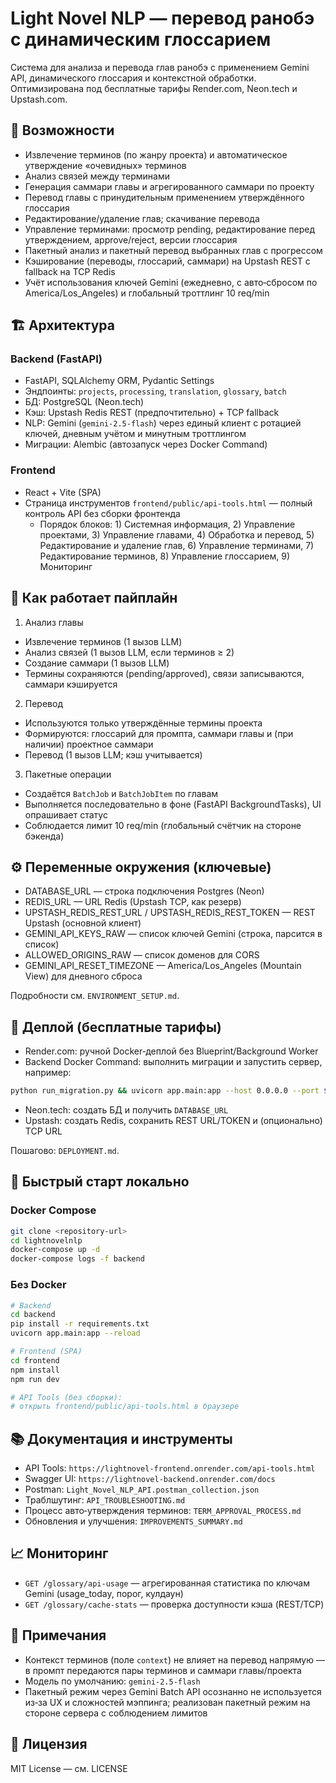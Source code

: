 # Light Novel NLP — перевод ранобэ с динамическим глоссарием

Система для анализа и перевода глав ранобэ с применением Gemini API, динамического глоссария и контекстной обработки. Оптимизирована под бесплатные тарифы Render.com, Neon.tech и Upstash.com.

## 🎯 Возможности

- Извлечение терминов (по жанру проекта) и автоматическое утверждение «очевидных» терминов
- Анализ связей между терминами
- Генерация саммари главы и агрегированного саммари по проекту
- Перевод главы с принудительным применением утверждённого глоссария
- Редактирование/удаление глав; скачивание перевода
- Управление терминами: просмотр pending, редактирование перед утверждением, approve/reject, версии глоссария
- Пакетный анализ и пакетный перевод выбранных глав с прогрессом
- Кэширование (переводы, глоссарий, саммари) на Upstash REST с fallback на TCP Redis
- Учёт использования ключей Gemini (ежедневно, с авто‑сбросом по America/Los_Angeles) и глобальный троттлинг 10 req/min

## 🏗 Архитектура

### Backend (FastAPI)
- FastAPI, SQLAlchemy ORM, Pydantic Settings
- Эндпоинты: `projects`, `processing`, `translation`, `glossary`, `batch`
- БД: PostgreSQL (Neon.tech)
- Кэш: Upstash Redis REST (предпочтительно) + TCP fallback
- NLP: Gemini (`gemini-2.5-flash`) через единый клиент с ротацией ключей, дневным учётом и минутным троттлингом
- Миграции: Alembic (автозапуск через Docker Command)

### Frontend
- React + Vite (SPA)
- Страница инструментов `frontend/public/api-tools.html` — полный контроль API без сборки фронтенда
  - Порядок блоков: 1) Системная информация, 2) Управление проектами, 3) Управление главами,
    4) Обработка и перевод, 5) Редактирование и удаление глав, 6) Управление терминами,
    7) Редактирование терминов, 8) Управление глоссарием, 9) Мониторинг

## 🔄 Как работает пайплайн

1) Анализ главы
- Извлечение терминов (1 вызов LLM)
- Анализ связей (1 вызов LLM, если терминов ≥ 2)
- Создание саммари (1 вызов LLM)
- Термины сохраняются (pending/approved), связи записываются, саммари кэшируется

2) Перевод
- Используются только утверждённые термины проекта
- Формируются: глоссарий для промпта, саммари главы и (при наличии) проектное саммари
- Перевод (1 вызов LLM; кэш учитывается)

3) Пакетные операции
- Создаётся `BatchJob` и `BatchJobItem` по главам
- Выполняется последовательно в фоне (FastAPI BackgroundTasks), UI опрашивает статус
- Соблюдается лимит 10 req/min (глобальный счётчик на стороне бэкенда)

## ⚙️ Переменные окружения (ключевые)

- DATABASE_URL — строка подключения Postgres (Neon)
- REDIS_URL — URL Redis (Upstash TCP, как резерв)
- UPSTASH_REDIS_REST_URL / UPSTASH_REDIS_REST_TOKEN — REST Upstash (основной клиент)
- GEMINI_API_KEYS_RAW — список ключей Gemini (строка, парсится в список)
- ALLOWED_ORIGINS_RAW — список доменов для CORS
- GEMINI_API_RESET_TIMEZONE — America/Los_Angeles (Mountain View) для дневного сброса

Подробности см. `ENVIRONMENT_SETUP.md`.

## 🚀 Деплой (бесплатные тарифы)

- Render.com: ручной Docker‑деплой без Blueprint/Background Worker
- Backend Docker Command: выполнить миграции и запустить сервер, например:

```sh
python run_migration.py && uvicorn app.main:app --host 0.0.0.0 --port $PORT
```

- Neon.tech: создать БД и получить `DATABASE_URL`
- Upstash: создать Redis, сохранить REST URL/TOKEN и (опционально) TCP URL

Пошагово: `DEPLOYMENT.md`.

## 🧪 Быстрый старт локально

### Docker Compose
```bash
git clone <repository-url>
cd lightnovelnlp
docker-compose up -d
docker-compose logs -f backend
```

### Без Docker
```bash
# Backend
cd backend
pip install -r requirements.txt
uvicorn app.main:app --reload

# Frontend (SPA)
cd frontend
npm install
npm run dev

# API Tools (без сборки):
# открыть frontend/public/api-tools.html в браузере
```

## 📚 Документация и инструменты

- API Tools: `https://lightnovel-frontend.onrender.com/api-tools.html`
- Swagger UI: `https://lightnovel-backend.onrender.com/docs`
- Postman: `Light_Novel_NLP_API.postman_collection.json`
- Траблшутинг: `API_TROUBLESHOOTING.md`
- Процесс авто‑утверждения терминов: `TERM_APPROVAL_PROCESS.md`
- Обновления и улучшения: `IMPROVEMENTS_SUMMARY.md`

## 📈 Мониторинг

- `GET /glossary/api-usage` — агрегированная статистика по ключам Gemini (usage_today, порог, кулдаун)
- `GET /glossary/cache-stats` — проверка доступности кэша (REST/TCP)

## 📝 Примечания

- Контекст терминов (поле `context`) не влияет на перевод напрямую — в промпт передаются пары терминов и саммари главы/проекта
- Модель по умолчанию: `gemini-2.5-flash`
- Пакетный режим через Gemini Batch API осознанно не используется из‑за UX и сложностей мэппинга; реализован пакетный режим на стороне сервера с соблюдением лимитов

## 📄 Лицензия

MIT License — см. LICENSE
